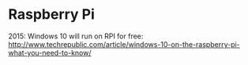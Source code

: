 # Raspberry Pi

2015: Windows 10 will run on RPI for free: <http://www.techrepublic.com/article/windows-10-on-the-raspberry-pi-what-you-need-to-know/>
